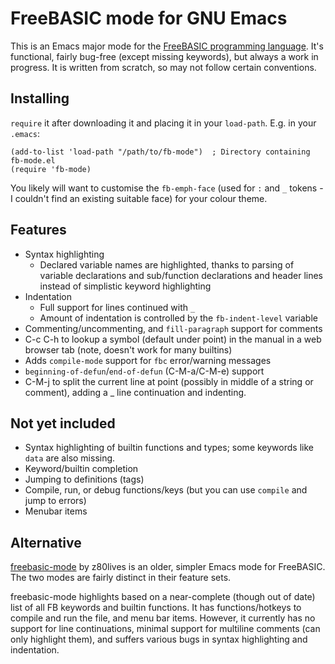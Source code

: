 # FreeBASIC mode for GNU Emacs

This is an Emacs major mode for the [FreeBASIC programming language](https://freebasic.net/).
It's functional, fairly bug-free (except missing keywords), but always a work in progress.
It is written from scratch, so may not follow certain conventions.

## Installing

`require` it after downloading it and placing it in your `load-path`. E.g. in your `.emacs`:
```elisp
(add-to-list 'load-path "/path/to/fb-mode")  ; Directory containing fb-mode.el
(require 'fb-mode)
```

You likely will want to customise the `fb-emph-face` (used for `:` and `_` tokens - I couldn't find an existing suitable face) for your colour theme.

## Features

- Syntax highlighting
  - Declared variable names are highlighted, thanks to parsing of variable declarations and sub/function declarations and header lines instead of simplistic keyword highlighting
- Indentation
  - Full support for lines continued with `_`
  - Amount of indentation is controlled by the `fb-indent-level` variable
- Commenting/uncommenting, and `fill-paragraph` support for comments
- C-c C-h to lookup a symbol (default under point) in the manual in a web browser tab (note, doesn't work for many builtins)
- Adds `compile-mode` support for `fbc` error/warning messages
- `beginning-of-defun`/`end-of-defun` (C-M-a/C-M-e) support
- C-M-j to split the current line at point (possibly in middle of a string or comment), adding a _ line continuation
and indenting.

## Not yet included

- Syntax highlighting of builtin functions and types; some keywords like `data` are also missing.
- Keyword/builtin completion
- Jumping to definitions (tags)
- Compile, run, or debug functions/keys (but you can use `compile` and jump to errors)
- Menubar items

## Alternative

[freebasic-mode](https://github.com/z80lives/freebasic-mode) by z80lives is an older, simpler Emacs mode for FreeBASIC.
The two modes are fairly distinct in their feature sets.

freebasic-mode highlights based on a near-complete (though out of date) list of all FB keywords and builtin functions.
It has functions/hotkeys to compile and run the file, and menu bar items.
However, it currently has no support for line continuations, minimal support for multiline comments (can only highlight them), and suffers various bugs in syntax highlighting and indentation.
